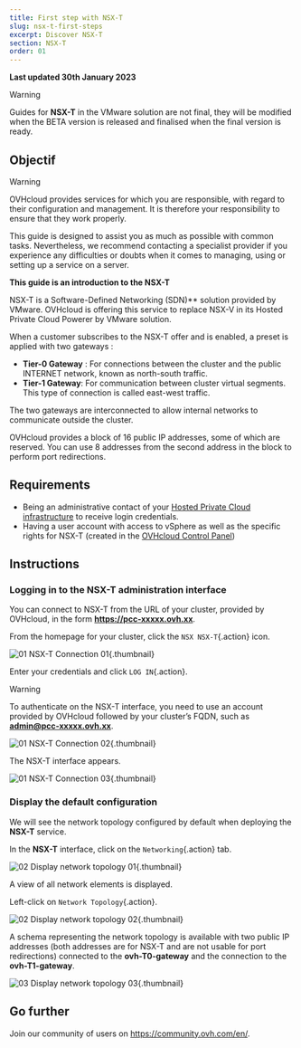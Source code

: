 ```yaml
---
title: First step with NSX-T
slug: nsx-t-first-steps
excerpt: Discover NSX-T
section: NSX-T
order: 01
---
```


**Last updated 30th January 2023**

> [!warning]
> Guides for **NSX-T** in the VMware solution are not final, they will be modified when the BETA version is released and finalised when the final version is ready.
>


## Objectif

> [!warning]
> OVHcloud provides services for which you are responsible, with regard to their configuration and management. It is therefore your responsibility to ensure that they work properly.
>
> This guide is designed to assist you as much as possible with common tasks. Nevertheless, we recommend contacting a specialist provider if you experience any difficulties or doubts when it comes to managing, using or setting up a service on a server.
>

**This guide is an introduction to the NSX-T**

NSX-T is a Software-Defined Networking (SDN)** solution provided by VMware. OVHcloud is offering this service to replace NSX-V in its Hosted Private Cloud Powerer by VMware solution.

When a customer subscribes to the NSX-T offer and is enabled, a preset is applied with two gateways :

- **Tier-0 Gateway** : For connections between the cluster and the public INTERNET network, known as north-south traffic.
- **Tier-1 Gateway**: For communication between cluster virtual segments. This type of connection is called east-west traffic.

The two gateways are interconnected to allow internal networks to communicate outside the cluster.

OVHcloud provides a block of 16 public IP addresses, some of which are reserved. You can use 8 addresses from the second address in the block to perform port redirections.

## Requirements

- Being an administrative contact of your [Hosted Private Cloud infrastructure](https://www.ovhcloud.com/en/enterprise/products/hosted-private-cloud/) to receive login credentials.
- Having a user account with access to vSphere as well as the specific rights for NSX-T (created in the [OVHcloud Control Panel](https://ca.ovh.com/auth/?action=gotomanager&from=https://www.ovh.com/world/&ovhSubsidiary=we))

## Instructions

### Logging in to the NSX-T administration interface

You can connect to NSX-T from the URL of your cluster, provided by OVHcloud, in the form **https://pcc-xxxxx.ovh.xx**.

From the homepage for your cluster, click the `NSX NSX-T`{.action} icon.

![01 NSX-T Connection 01](images/01-nsxt-connection01.png){.thumbnail}

Enter your credentials and click `LOG IN`{.action}.

> [!warning]
> To authenticate on the NSX-T interface, you need to use an account provided by OVHcloud followed by your cluster’s FQDN, such as **admin@pcc-xxxxx.ovh.xx**.
>

![01 NSX-T Connection 02](images/01-nsxt-connection02.png){.thumbnail}

The NSX-T interface appears.

![01 NSX-T Connection 03](images/01-nsxt-connection03.png){.thumbnail}

### Display the default configuration

We will see the network topology configured by default when deploying the **NSX-T** service.

In the **NSX-T** interface, click on the `Networking`{.action} tab.

![02 Display network topology 01](images/02-display-network-topology01.png){.thumbnail}

A view of all network elements is displayed.

Left-click on `Network Topology`{.action}.

![02 Display network topology 02](images/02-display-network-topology02.png){.thumbnail}

A schema representing the network topology is available with two public IP addresses (both addresses are for NSX-T and are not usable for port redirections) connected to the **ovh-T0-gateway** and the connection to the **ovh-T1-gateway**.

![03 Display network topology 03](images/02-display-network-topology03.png){.thumbnail}

## Go further <a name="gofurther"></a>

Join our community of users on <https://community.ovh.com/en/>.


